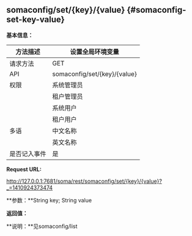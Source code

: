 ## somaconfig/set/{key}/{value} {#somaconfig-set-key-value}

**基本信息：**

| 方法描述 | 设置全局环境变量 |
| --- | --- |
| 请求方法 | GET |
| API | somaconfig/set/{key}/{value} |
| 权限 | 系统管理员 | 是 |
|  | 租户管理员 | 是 |
|  | 系统用户 | 是 |
|  | 租户用户 | 是 |
| 多语 | 中文名称 | 设置全局环境变量 |
|  | 英文名称 | **Set variables** |
| 是否记入事件 | 是 |

**Request URL:**

http://127.0.0.1:7681/soma/rest/somaconfig/set/{key}/{value}?_=1410924373474

**参数：**String key; String value

**返回值：**

**说明：**见somaconfig/list